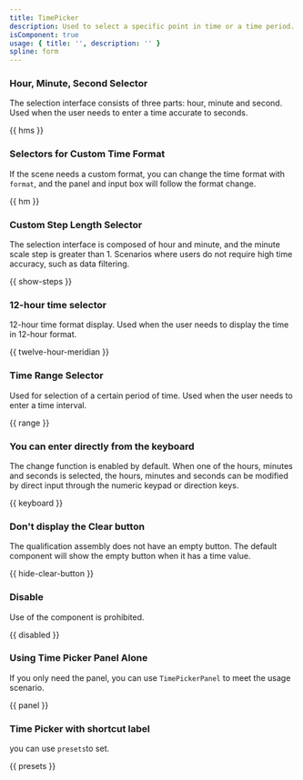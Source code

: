 ```yaml
---
title: TimePicker
description: Used to select a specific point in time or a time period.
isComponent: true
usage: { title: '', description: '' }
spline: form
---
```


### Hour, Minute, Second Selector

The selection interface consists of three parts: hour, minute and second. Used when the user needs to enter a time accurate to seconds.

{{ hms }}

### Selectors for Custom Time Format

If the scene needs a custom format, you can change the time format with `format`, and the panel and input box will follow the format change.

{{ hm }}

### Custom Step Length Selector

The selection interface is composed of hour and minute, and the minute scale step is greater than 1. Scenarios where users do not require high time accuracy, such as data filtering.

{{ show-steps }}

### 12-hour time selector

12-hour time format display. Used when the user needs to display the time in 12-hour format.

{{ twelve-hour-meridian }}

### Time Range Selector

Used for selection of a certain period of time. Used when the user needs to enter a time interval.

{{ range }}

### You can enter directly from the keyboard

The change function is enabled by default. When one of the hours, minutes and seconds is selected, the hours, minutes and seconds can be modified by direct input through the numeric keypad or direction keys.

{{ keyboard }}

### Don't display the Clear button

The qualification assembly does not have an empty button. The default component will show the empty button when it has a time value.

{{ hide-clear-button }}

### Disable

Use of the component is prohibited.

{{ disabled }}

### Using Time Picker Panel Alone

If you only need the panel, you can use `TimePickerPanel` to meet the usage scenario.

{{ panel }}

### Time Picker with shortcut label

you can use `presets`to set.

{{ presets }}